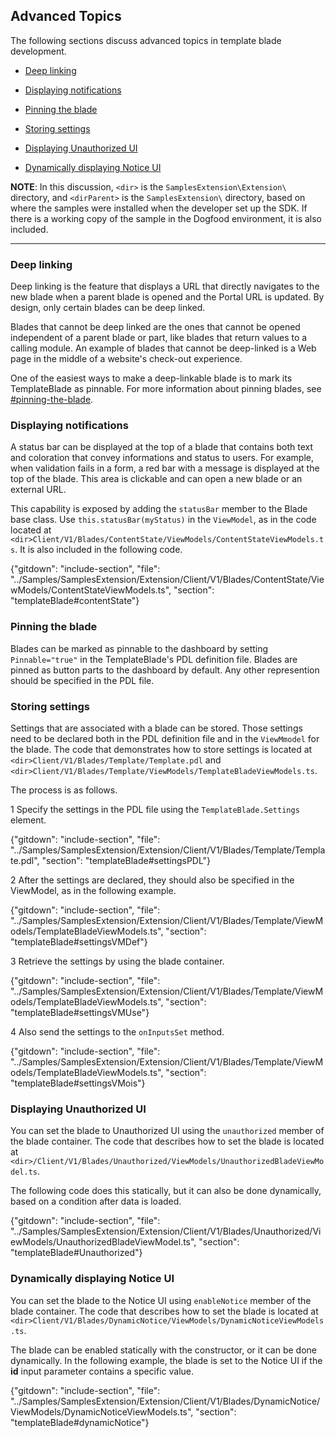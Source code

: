 
## Advanced Topics

The following sections discuss advanced topics in template blade development.

* [Deep linking](#deep-linking)

* [Displaying notifications](#displaying-notifications)

* [Pinning the blade](#pinning-the-blade)

* [Storing settings](#storing-settings)

* [Displaying Unauthorized UI](#displaying-unauthorized-ui)

* [Dynamically displaying Notice UI](#dynamically-displaying-notice-ui)

**NOTE**: In this discussion, `<dir>` is the `SamplesExtension\Extension\` directory, and  `<dirParent>`  is the `SamplesExtension\` directory, based on where the samples were installed when the developer set up the SDK. If there is a working copy of the sample in the Dogfood environment, it is also included.

* * *

### Deep linking

Deep linking is the feature that displays a URL that directly navigates to the new blade when a parent blade is opened and the Portal URL is updated. By design, only certain blades can be deep linked.

Blades that cannot be deep linked are the ones that cannot be opened independent of a parent blade or part, like blades that return values to a calling module. An example of blades that cannot be deep-linked is a Web page in the middle of a website's check-out experience.

One of the easiest ways to make a deep-linkable blade is to mark its  TemplateBlade as pinnable. For more information about pinning blades, see [#pinning-the-blade](#pinning-the-blade).

### Displaying notifications

A status bar can be displayed at the top of a blade that contains both text and coloration that convey informations and status to users. For example, when validation fails in a form, a red bar with a message is displayed at the top of the blade. This area is clickable and can open a new blade or an external URL.

This capability is exposed by adding the `statusBar` member to the Blade base class. Use `this.statusBar(myStatus)` in the `ViewModel`, as in the code located at `<dir>Client/V1/Blades/ContentState/ViewModels/ContentStateViewModels.ts`.
It is also included in the following code.

{"gitdown": "include-section", "file": "../Samples/SamplesExtension/Extension/Client/V1/Blades/ContentState/ViewModels/ContentStateViewModels.ts", "section": "templateBlade#contentState"}

### Pinning the blade

Blades can be marked as pinnable to the dashboard by setting `Pinnable="true"` in the TemplateBlade's PDL definition file. Blades are pinned as button parts to the dashboard by default. Any other represention should be specified in the PDL file. 

### Storing settings

Settings that are associated with a blade can be stored. Those settings need to be declared both in the PDL definition file and in the `ViewMmodel` for the blade.  The code that demonstrates how to store settings is located at  `<dir>Client/V1/Blades/Template/Template.pdl` and  `<dir>Client/V1/Blades/Template/ViewModels/TemplateBladeViewModels.ts`.

The process is as follows.

1 Specify the settings in the PDL file using the `TemplateBlade.Settings` element.

{"gitdown": "include-section", "file": "../Samples/SamplesExtension/Extension/Client/V1/Blades/Template/Template.pdl", "section": "templateBlade#settingsPDL"}

2 After the settings are declared, they should also be specified in the ViewModel, as in the following example.

<!-- TODO:  Determine why the samples in this section are malformed from the GitHub perspective.  They do not format as sub-paragraphs for line  items, and they ruin the formatting for later items. -->

{"gitdown": "include-section", "file": "../Samples/SamplesExtension/Extension/Client/V1/Blades/Template/ViewModels/TemplateBladeViewModels.ts", "section": "templateBlade#settingsVMDef"}

<!-- TODO:  Determine why the previous sample seems to be malformed from the GitHub perspective.  They do not format as sub-paragraphs for line  items, and they ruin the formatting for later items. -->

3 Retrieve the settings by using the blade container.

{"gitdown": "include-section", "file": "../Samples/SamplesExtension/Extension/Client/V1/Blades/Template/ViewModels/TemplateBladeViewModels.ts", "section": "templateBlade#settingsVMUse"}

4 Also send the settings to the `onInputsSet` method.

{"gitdown": "include-section", "file": "../Samples/SamplesExtension/Extension/Client/V1/Blades/Template/ViewModels/TemplateBladeViewModels.ts", "section": "templateBlade#settingsVMois"}

### Displaying Unauthorized UI

You can set the blade to Unauthorized UI using the `unauthorized` member of the blade container. The code that describes how to set the blade is located at  `<dir>/Client/V1/Blades/Unauthorized/ViewModels/UnauthorizedBladeViewModel.ts`.

<!-- TODO: Determine why it is a container and not a class. -->

The following code does this statically, but it can also be done dynamically, based  on a condition after data is loaded.

{"gitdown": "include-section", "file": "../Samples/SamplesExtension/Extension/Client/V1/Blades/Unauthorized/ViewModels/UnauthorizedBladeViewModel.ts", "section": "templateBlade#Unauthorized"}

### Dynamically displaying Notice UI

You can set the blade to the Notice UI using `enableNotice` member of the blade container. The code that describes how to set the blade is located at  `<dir>Client/V1/Blades/DynamicNotice/ViewModels/DynamicNoticeViewModels.ts`.

The blade can be enabled statically with the constructor, or it can be done dynamically. In the following example, the blade is set to the Notice UI if the **id** input parameter contains a specific value.

{"gitdown": "include-section", "file": "../Samples/SamplesExtension/Extension/Client/V1/Blades/DynamicNotice/ViewModels/DynamicNoticeViewModels.ts", "section": "templateBlade#dynamicNotice"}
